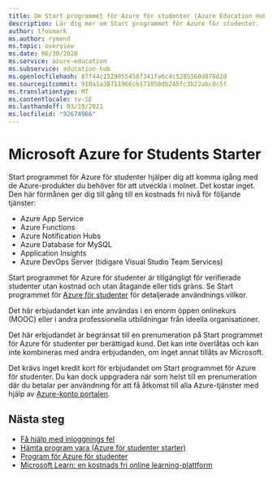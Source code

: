 ```yaml
---
title: Om Start programmet för Azure för studenter (Azure Education Hub)
description: Lär dig mer om Start programmet för Azure för studenter.
author: tfosmark
ms.author: rymend
ms.topic: overview
ms.date: 06/30/2020
ms.service: azure-education
ms.subservice: education-hub
ms.openlocfilehash: 87f44c1529055458f341fa6c4c5285560d878d2d
ms.sourcegitcommit: 910a1a38711966cb171050db245fc3b22abc8c5f
ms.translationtype: MT
ms.contentlocale: sv-SE
ms.lasthandoff: 03/19/2021
ms.locfileid: "92674966"
---
```

# <a name="azure-for-students-starter"></a>Microsoft Azure for Students Starter

Start programmet för Azure för studenter hjälper dig att komma igång med de Azure-produkter du behöver för att utveckla i molnet. Det kostar inget. Den här förmånen ger dig till gång till en kostnads fri nivå för följande tjänster:

- Azure App Service
- Azure Functions
- Azure Notification Hubs
- Azure Database for MySQL
- Application Insights
- Azure DevOps Server (tidigare Visual Studio Team Services)

Start programmet för Azure för studenter är tillgängligt för verifierade studenter utan kostnad och utan åtagande eller tids gräns. Se Start programmet för [Azure för studenter](https://azure.microsoft.com/offers/ms-azr-0144p/) för detaljerade användnings villkor.

Det här erbjudandet kan inte användas i en enorm öppen onlinekurs (MOOC) eller i andra professionella utbildningar från ideella organisationer.

Det här erbjudandet är begränsat till en prenumeration på Start programmet för Azure för studenter per berättigad kund. Det kan inte överlåtas och kan inte kombineras med andra erbjudanden, om inget annat tillåts av Microsoft.

Det krävs inget kredit kort för erbjudandet om Start programmet för Azure för studenter. Du kan dock uppgradera när som helst till en prenumeration där du betalar per användning för att få åtkomst till alla Azure-tjänster med hjälp av [Azure-konto portalen](https://account.azure.com/).

## <a name="next-steps"></a>Nästa steg
- [Få hjälp med inloggnings fel](troubleshoot-login.md)
- [Hämta program vara (Azure för studenter starter)](download-software.md)
- [Program för Azure för studenter](azure-students-program.md)
- [Microsoft Learn: en kostnads fri online learning-plattform](/learn/)